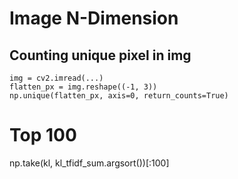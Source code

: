 # Image N-Dimension
## Counting unique pixel in img
```
img = cv2.imread(...)
flatten_px = img.reshape((-1, 3))
np.unique(flatten_px, axis=0, return_counts=True)
```

# Top 100
np.take(kl, kl_tfidf_sum.argsort())[:100]
